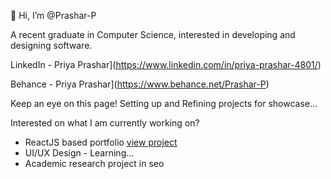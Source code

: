 👋 Hi, I’m @Prashar-P

A recent graduate in Computer Science, interested in developing and designing software.

LinkedIn - Priya Prashar](https://www.linkedin.com/in/priya-prashar-4801/)

Behance - Priya Prashar](https://www.behance.net/Prashar-P)

Keep an eye on this page! Setting up and Refining projects for showcase...

Interested on what I am currently working on?

- ReactJS based portfolio   [view project](https://github.com/Prashar-P/Portfolio-Development-Project)
- UI/UX Design - Learning... 
- Academic research project in seo

<!---
Prashar-P/Prashar-P is a ✨ special ✨ repository because its `README.md` (this file) appears on your GitHub profile.
You can click the Preview link to take a look at your changes.
--->
